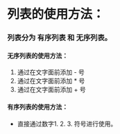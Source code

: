 # 列表的使用方法：

### 列表分为 有序列表 和 无序列表。

#### 无序列表的使用方法：

1. 通过在文字面前添加 - 号
2. 通过在文字面前添加 * 号
3. 通过在文字面前添加 + 号

#### 有序列表的使用方法：

* 直接通过数字1. 2. 3. 符号进行使用。
